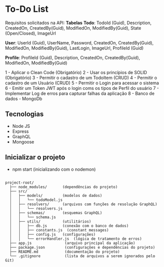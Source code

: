 # To-Do List

Requisitos solicitados na API:
**Tabelas**
**Todo**: TodoId (Guid), Description, CreatedOn, CreatedBy(Guid), ModifiedOn, ModifiedBy(Guid), State (Open/Closed), ImageUrl

**User**: UserId (Guid), UserName, Password, CreatedOn, CreatedBy(Guid), ModifiedOn, ModifiedBy(Guid), LastLogin, ImageUrl, ProfileId (Guid)

**Profile**: ProfileId (Guid), Description, CreatedOn, CreatedBy(Guid), ModifiedOn, ModifiedBy(Guid)

1 - Aplicar o Clean Code (Obrigatório)
2 - Usar os princípios de SOLID (Obrigatório)
3 - Permitir o cadastro de um TodoItem (CRUD)
4 - Permitir o cadastro de um Usuário (CRUD)
5 - Permitir o Login para acessar o sistema
6 - Emitir um Token JWT após o login coms os tipos de Perfil do usuário
7 - Implementar Log de erros para capturar falhas da aplicação
8 - Banco de dados - MongoDb 

## Tecnologias
- Node JS 
- Express
- GraphQL
- Mongoose

## Inicializar o projeto
- npm start (inicializando com o nodemon)

```

project-root/
  ├── node_modules/       (dependências do projeto)
  ├── src/                 
  │   ├── models/         (modelos de dados)
  │   │   └── todoModel.js  
  │   ├── resolvers/      (arquivos com funções de resolução GraphQL)
  │   │   └── resolvers.js  
  │   ├── schemas/        (esquemas GraphQL)
  │   │   └── schema.js   
  │   ├── utils/          (utilitários)
  │   │   ├── db.js       (conexão com o banco de dados)
  │   │   ├── constants.js  (constant messages)
  │   │   ├── config.js   (configurações)
  │   │   └── errorHandler.js  (lógica de tratamento de erros) 
  ├── app.js               (arquivo principal da aplicação) 
  ├── package.json         (configurações e dependências do projeto) 
  ├── README.md            (documentação do projeto)
  └── .gitignore           (lista de arquivos a serem ignorados pelo Git)


```

